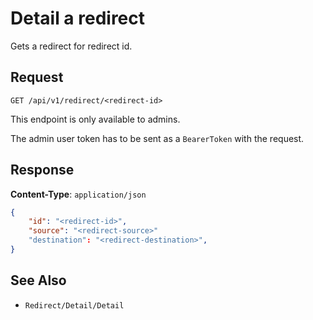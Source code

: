 # Detail a redirect

Gets a redirect for redirect id.

## Request

    GET /api/v1/redirect/<redirect-id>

This endpoint is only available to admins.

The admin user token has to be sent as a `BearerToken` with the request.

## Response

**Content-Type**: `application/json`

```json
{
    "id": "<redirect-id>",
    "source": "<redirect-source>"
    "destination": "<redirect-destination>",
}
```
## See Also

* ``Redirect/Detail/Detail``
